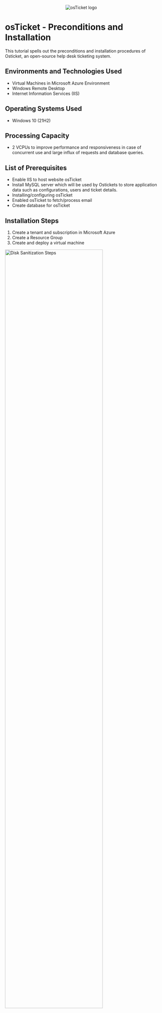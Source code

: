
<p align="center">
<img src="https://i.imgur.com/Clzj7Xs.png" alt="osTicket logo"/>
</p>

<h1>osTicket - Preconditions and Installation</h1>
This tutorial spells out the preconditions and installation procedures of Osticket, an open-source help desk ticketing system.<br />

<h2>Environments and Technologies Used</h2>

- Virtual Machines in Microsoft Azure Environment
- Windows Remote Desktop
- Internet Information Services (IIS)

<h2>Operating Systems Used </h2>

- Windows 10</b> (21H2)

<h2>Processing Capacity </h2>

- 2 VCPUs to improve performance and responsiveness in case of concurrent use and large influx of requests and database queries. 

<h2>List of Prerequisites</h2>

- Enable IIS to host website osTicket
- Install MySQL server which will be used by Ostickets to store application data such as configurations, users and ticket details. 
- Installing/configuring osTicket
- Enabled osTicket to fetch/process email
- Create database for osTicket

<h2>Installation Steps</h2>

1. Create a tenant and subscription in Microsoft Azure
2. Create a Resource Group
3. Create and deploy a virtual machine
<p>
<img src="https://i.imgur.com/pZ5M0bB.png" height="80%" width="80%" alt="Disk Sanitization Steps"/>
</p>
<p>
4. Install and configure IIS, a native web server for Windows where Osticket will be hosted. 
  - Ensure common http features and Common Gateway Interface (CGI) are turned on 
  - Verify IIS installation and configuration by intering local host IP (127.0.0.1) in the address bar. 
  <p>
<img src="https://i.imgur.com/pZ5M0bB.png" height="80%" width="80%" alt="Disk Sanitization Steps"/>
</p>
</p>
<br />

<p>
<img src="https://i.imgur.com/hxGUMyi.png" height="80%" width="80%" alt="Disk Sanitization Steps"/>
</p>
<p>
Here i'm installing a server for our future database for osTicket.
</p>
<br />

<p>
<img src="https://i.imgur.com/Nn11Jxp.png" height="80%" width="80%" alt="Disk Sanitization Steps"/>
</p>
<p>
Now i'm installing/configuring osTicket.
</p>
<br />

<p>
<img src="https://i.imgur.com/wy9yJOQ.png" height="80%" width="80%" alt="Disk Sanitization Steps"/>
</p>
<p>
I've enabled osTicket to fetch & process email.
</p>
<br />

<p>
<img src="https://i.imgur.com/PKaBUNZ.png" height="80%" width="80%" alt="Disk Sanitization Steps"/>
</p>
<p>
osTicket database has been created!
</p>
<br />

<p>
<img src="https://i.imgur.com/fPRGNNx.png" height="80%" width="80%" alt="Disk Sanitization Steps"/>
</p>
<p>
osTicket installation is now complete!
</p>
<br />
